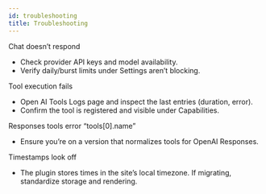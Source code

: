 ```yaml
---
id: troubleshooting
title: Troubleshooting
---
```


Chat doesn’t respond
- Check provider API keys and model availability.
- Verify daily/burst limits under Settings aren’t blocking.

Tool execution fails
- Open AI Tools Logs page and inspect the last entries (duration, error).
- Confirm the tool is registered and visible under Capabilities.

Responses tools error “tools[0].name”
- Ensure you’re on a version that normalizes tools for OpenAI Responses.

Timestamps look off
- The plugin stores times in the site’s local timezone. If migrating, standardize storage and rendering.
